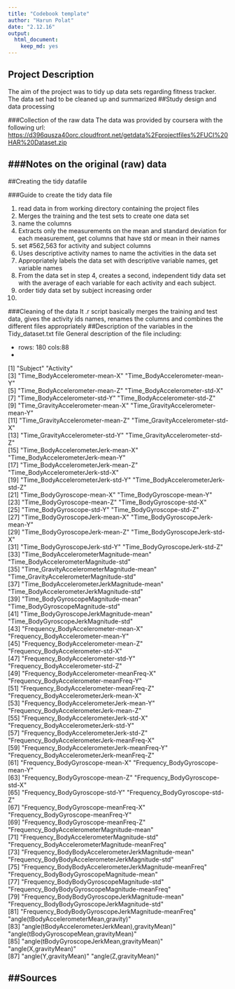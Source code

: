 ```yaml
---
title: "Codebook template"
author: "Harun Polat"
date: "2.12.16"
output:
  html_document:
    keep_md: yes
---
```


## Project Description
The aim of the project was to tidy up data sets regarding fitness tracker. The data set had to be cleaned up and summarized 
##Study design and data processing

###Collection of the raw data
The data was provided by coursera with the following url: https://d396qusza40orc.cloudfront.net/getdata%2Fprojectfiles%2FUCI%20HAR%20Dataset.zip

###Notes on the original (raw) data 
-
##Creating the tidy datafile

###Guide to create the tidy data file
1. read data in from working directory containing the project files
2. Merges the training and the test sets to create one data set
3. name the columns
4. Extracts only the measurements on the mean and standard deviation for each measurement, get columns that have std or mean in their names 
5. set #562,563 for activity and subject columns
6. Uses descriptive activity names to name the activities in the data set
7. Appropriately labels the data set with descriptive variable names, get variable names
8. From the data set in step 4, creates a second, independent tidy data set with the average of each variable for each activity and each subject.
9. order tidy data set by subject increasing order
10. 


###Cleaning of the data
It .r script basically merges the training and test data, gives the activity ids names, renames the columns and combines the different files appropriately
##Description of the variables in the Tidy_dataset.txt file
General description of the file including:
 - rows: 180   cols:88
 -
 [1] "Subject"                                               "Activity"                                             
 [3] "Time_BodyAccelerometer-mean-X"                         "Time_BodyAccelerometer-mean-Y"                        
 [5] "Time_BodyAccelerometer-mean-Z"                         "Time_BodyAccelerometer-std-X"                         
 [7] "Time_BodyAccelerometer-std-Y"                          "Time_BodyAccelerometer-std-Z"                         
 [9] "Time_GravityAccelerometer-mean-X"                      "Time_GravityAccelerometer-mean-Y"                     
[11] "Time_GravityAccelerometer-mean-Z"                      "Time_GravityAccelerometer-std-X"                      
[13] "Time_GravityAccelerometer-std-Y"                       "Time_GravityAccelerometer-std-Z"                      
[15] "Time_BodyAccelerometerJerk-mean-X"                     "Time_BodyAccelerometerJerk-mean-Y"                    
[17] "Time_BodyAccelerometerJerk-mean-Z"                     "Time_BodyAccelerometerJerk-std-X"                     
[19] "Time_BodyAccelerometerJerk-std-Y"                      "Time_BodyAccelerometerJerk-std-Z"                     
[21] "Time_BodyGyroscope-mean-X"                             "Time_BodyGyroscope-mean-Y"                            
[23] "Time_BodyGyroscope-mean-Z"                             "Time_BodyGyroscope-std-X"                             
[25] "Time_BodyGyroscope-std-Y"                              "Time_BodyGyroscope-std-Z"                             
[27] "Time_BodyGyroscopeJerk-mean-X"                         "Time_BodyGyroscopeJerk-mean-Y"                        
[29] "Time_BodyGyroscopeJerk-mean-Z"                         "Time_BodyGyroscopeJerk-std-X"                         
[31] "Time_BodyGyroscopeJerk-std-Y"                          "Time_BodyGyroscopeJerk-std-Z"                         
[33] "Time_BodyAccelerometerMagnitude-mean"                  "Time_BodyAccelerometerMagnitude-std"                  
[35] "Time_GravityAccelerometerMagnitude-mean"               "Time_GravityAccelerometerMagnitude-std"               
[37] "Time_BodyAccelerometerJerkMagnitude-mean"              "Time_BodyAccelerometerJerkMagnitude-std"              
[39] "Time_BodyGyroscopeMagnitude-mean"                      "Time_BodyGyroscopeMagnitude-std"                      
[41] "Time_BodyGyroscopeJerkMagnitude-mean"                  "Time_BodyGyroscopeJerkMagnitude-std"                  
[43] "Frequency_BodyAccelerometer-mean-X"                    "Frequency_BodyAccelerometer-mean-Y"                   
[45] "Frequency_BodyAccelerometer-mean-Z"                    "Frequency_BodyAccelerometer-std-X"                    
[47] "Frequency_BodyAccelerometer-std-Y"                     "Frequency_BodyAccelerometer-std-Z"                    
[49] "Frequency_BodyAccelerometer-meanFreq-X"                "Frequency_BodyAccelerometer-meanFreq-Y"               
[51] "Frequency_BodyAccelerometer-meanFreq-Z"                "Frequency_BodyAccelerometerJerk-mean-X"               
[53] "Frequency_BodyAccelerometerJerk-mean-Y"                "Frequency_BodyAccelerometerJerk-mean-Z"               
[55] "Frequency_BodyAccelerometerJerk-std-X"                 "Frequency_BodyAccelerometerJerk-std-Y"                
[57] "Frequency_BodyAccelerometerJerk-std-Z"                 "Frequency_BodyAccelerometerJerk-meanFreq-X"           
[59] "Frequency_BodyAccelerometerJerk-meanFreq-Y"            "Frequency_BodyAccelerometerJerk-meanFreq-Z"           
[61] "Frequency_BodyGyroscope-mean-X"                        "Frequency_BodyGyroscope-mean-Y"                       
[63] "Frequency_BodyGyroscope-mean-Z"                        "Frequency_BodyGyroscope-std-X"                        
[65] "Frequency_BodyGyroscope-std-Y"                         "Frequency_BodyGyroscope-std-Z"                        
[67] "Frequency_BodyGyroscope-meanFreq-X"                    "Frequency_BodyGyroscope-meanFreq-Y"                   
[69] "Frequency_BodyGyroscope-meanFreq-Z"                    "Frequency_BodyAccelerometerMagnitude-mean"            
[71] "Frequency_BodyAccelerometerMagnitude-std"              "Frequency_BodyAccelerometerMagnitude-meanFreq"        
[73] "Frequency_BodyBodyAccelerometerJerkMagnitude-mean"     "Frequency_BodyBodyAccelerometerJerkMagnitude-std"     
[75] "Frequency_BodyBodyAccelerometerJerkMagnitude-meanFreq" "Frequency_BodyBodyGyroscopeMagnitude-mean"            
[77] "Frequency_BodyBodyGyroscopeMagnitude-std"              "Frequency_BodyBodyGyroscopeMagnitude-meanFreq"        
[79] "Frequency_BodyBodyGyroscopeJerkMagnitude-mean"         "Frequency_BodyBodyGyroscopeJerkMagnitude-std"         
[81] "Frequency_BodyBodyGyroscopeJerkMagnitude-meanFreq"     "angle(tBodyAccelerometerMean,gravity)"                
[83] "angle(tBodyAccelerometerJerkMean),gravityMean)"        "angle(tBodyGyroscopeMean,gravityMean)"                
[85] "angle(tBodyGyroscopeJerkMean,gravityMean)"             "angle(X,gravityMean)"                                 
[87] "angle(Y,gravityMean)"                                  "angle(Z,gravityMean)"   

##Sources
-
